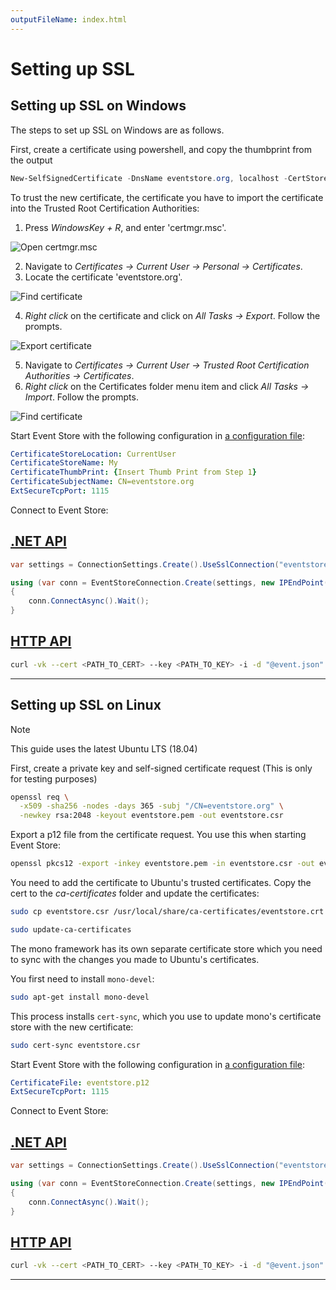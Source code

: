 ```yaml
---
outputFileName: index.html
---
```

# Setting up SSL

## Setting up SSL on Windows

The steps to set up SSL on Windows are as follows.

First, create a certificate using powershell, and copy the thumbprint from the output

```powershell
New-SelfSignedCertificate -DnsName eventstore.org, localhost -CertStoreLocation cert:\CurrentUser\My
```

To trust the new certificate, the certificate you have to import the certificate into the Trusted Root Certification Authorities:

1.  Press _WindowsKey + R_, and enter 'certmgr.msc'.

![Open certmgr.msc](~/images/ssl-step1.png)

2.  Navigate to _Certificates -> Current User -> Personal -> Certificates_.
3.  Locate the certificate 'eventstore.org'.

![Find certificate](~/images/ssl-step2.png)

4.  _Right click_ on the certificate and click on _All Tasks -> Export_. Follow the prompts.

![Export certificate](~/images/ssl-step3.png)

5.  Navigate to _Certificates -> Current User -> Trusted Root Certification Authorities -> Certificates_.
6.  _Right click_ on the Certificates folder menu item and click _All Tasks -> Import_. Follow the prompts.

![Find certificate](~/images/ssl-step4.png)

Start Event Store with the following configuration in [a configuration file](~/server/command-line-arguments.md#yaml-files):

```yaml
CertificateStoreLocation: CurrentUser
CertificateStoreName: My
CertificateThumbPrint: {Insert Thumb Print from Step 1}
CertificateSubjectName: CN=eventstore.org
ExtSecureTcpPort: 1115
```

Connect to Event Store:

## [.NET API](#tab/tabid-8)

```csharp
var settings = ConnectionSettings.Create().UseSslConnection("eventstore.org", true);

using (var conn = EventStoreConnection.Create(settings, new IPEndPoint(IPAddress.Loopback, 1115)))
{
    conn.ConnectAsync().Wait();
}
```

## [HTTP API](#tab/tabid-9)

```bash
curl -vk --cert <PATH_TO_CERT> --key <PATH_TO_KEY> -i -d "@event.json" "http://127.0.0.1:2113/streams/newstream" -H "Content-Type:application/vnd.eventstore.events+json"
```

* * *

## Setting up SSL on Linux

> [!NOTE]
> This guide uses the latest Ubuntu LTS (18.04)

First, create a private key and self-signed certificate request (This is only for testing purposes)

```bash
openssl req \
  -x509 -sha256 -nodes -days 365 -subj "/CN=eventstore.org" \
  -newkey rsa:2048 -keyout eventstore.pem -out eventstore.csr
```

Export a p12 file from the certificate request. You use this when starting Event Store:

```bash
openssl pkcs12 -export -inkey eventstore.pem -in eventstore.csr -out eventstore.p12
```

You need to add the certificate to Ubuntu's trusted certificates. Copy the cert to the _ca-certificates_ folder and update the certificates:

```bash
sudo cp eventstore.csr /usr/local/share/ca-certificates/eventstore.crt

sudo update-ca-certificates
```

The mono framework has its own separate certificate store which you need to sync with the changes you made to Ubuntu's certificates.

You first need to install `mono-devel`:

```bash
sudo apt-get install mono-devel
```

This process installs `cert-sync`, which you use to update mono's certificate store with the new certificate:

```bash
sudo cert-sync eventstore.csr
```

Start Event Store with the following configuration in [a configuration file](~/server/command-line-arguments.md#yaml-files):

```yaml
CertificateFile: eventstore.p12
ExtSecureTcpPort: 1115
```

Connect to Event Store:

## [.NET API](#tab/tabid-8)

```csharp
var settings = ConnectionSettings.Create().UseSslConnection("eventstore.org", true);

using (var conn = EventStoreConnection.Create(settings, new IPEndPoint(IPAddress.Loopback, 1115)))
{
    conn.ConnectAsync().Wait();
}
```

## [HTTP API](#tab/tabid-9)

```bash
curl -vk --cert <PATH_TO_CERT> --key <PATH_TO_KEY> -i -d "@event.json" "http://127.0.0.1:2113/streams/newstream" -H "Content-Type:application/vnd.eventstore.events+json"
```

* * *